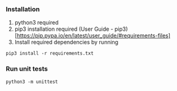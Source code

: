 ### Installation
1. python3 required
2. pip3 installation required (User Guide - pip3)[https://pip.pypa.io/en/latest/user_guide/#requirements-files]
2. Install required dependencies by running

```
pip3 install -r requirements.txt
```

### Run unit tests

```
python3 -m unittest
```